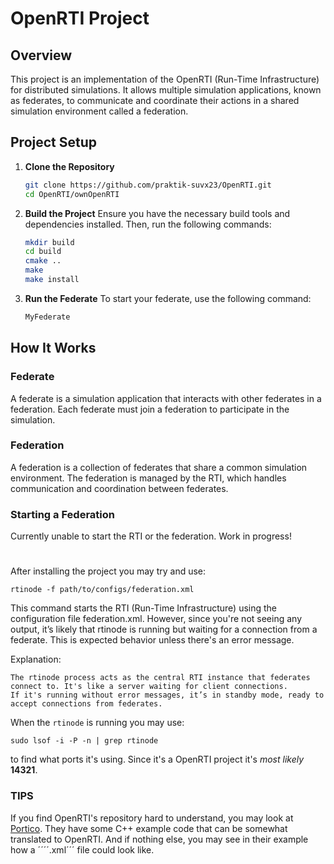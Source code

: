 # OpenRTI Project

## Overview

This project is an implementation of the OpenRTI (Run-Time Infrastructure) for distributed simulations. It allows multiple simulation applications, known as federates, to communicate and coordinate their actions in a shared simulation environment called a federation.

## Project Setup

1. **Clone the Repository**
    ```bash
    git clone https://github.com/praktik-suvx23/OpenRTI.git
    cd OpenRTI/ownOpenRTI
    ```

2. **Build the Project**
    Ensure you have the necessary build tools and dependencies installed. Then, run the following commands:
    ```bash
    mkdir build
    cd build
    cmake ..
    make
    make install
    ```

3. **Run the Federate**
    To start your federate, use the following command:
    ```bash
    MyFederate
    ```

## How It Works

### Federate

A federate is a simulation application that interacts with other federates in a federation. Each federate must join a federation to participate in the simulation.

### Federation

A federation is a collection of federates that share a common simulation environment. The federation is managed by the RTI, which handles communication and coordination between federates.

### Starting a Federation
Currently unable to start the RTI or the federation.
Work in progress!


#

After installing the project you may try and use:
```
rtinode -f path/to/configs/federation.xml
```
This command starts the RTI (Run-Time Infrastructure) using the configuration file federation.xml. However, since you're not seeing any output, it’s likely that rtinode is running but waiting for a connection from a federate. This is expected behavior unless there's an error message.

Explanation:

    The rtinode process acts as the central RTI instance that federates connect to. It's like a server waiting for client connections.
    If it's running without error messages, it’s in standby mode, ready to accept connections from federates.

When the `rtinode` is running you may use:
```
sudo lsof -i -P -n | grep rtinode
```
to find what ports it's using. Since it's a OpenRTI project it's *most likely* **14321**.


### TIPS
If you find OpenRTI's repository hard to understand, you may look at [Portico](https://github.com/openlvc/portico). They have some C++ example code that can be somewhat translated to OpenRTI. And if nothing else, you may see in their example how a ´´´´.xml´´´ file could look like.

